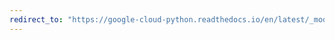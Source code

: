 ```yaml
---
redirect_to: "https://google-cloud-python.readthedocs.io/en/latest/_modules/google/cloud/speech_v1/gapic/speech_client.html"
---
```


